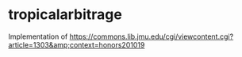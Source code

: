 # tropicalarbitrage
Implementation of https://commons.lib.jmu.edu/cgi/viewcontent.cgi?article=1303&amp;context=honors201019
